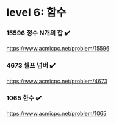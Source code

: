 # level 6: 함수

### 15596 정수 N개의 합 ✔️
https://www.acmicpc.net/problem/15596

### 4673 셀프 넘버 ✔️
https://www.acmicpc.net/problem/4673

### 1065 한수 ✔️
https://www.acmicpc.net/problem/1065
